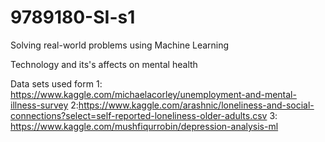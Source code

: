 # 9789180-SI-s1

Solving real-world problems using Machine Learning

Technology and its's affects on mental health

Data sets used form 
1: https://www.kaggle.com/michaelacorley/unemployment-and-mental-illness-survey
2:https://www.kaggle.com/arashnic/loneliness-and-social-connections?select=self-reported-loneliness-older-adults.csv
3: https://www.kaggle.com/mushfiqurrobin/depression-analysis-ml
